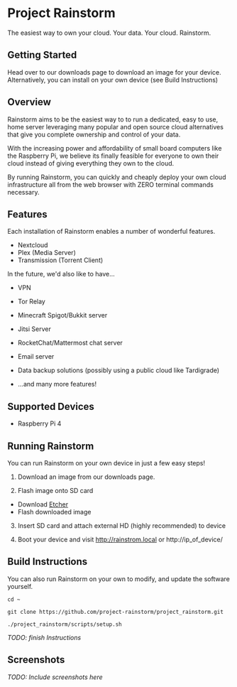 # Project Rainstorm

The easiest way to own your cloud. Your data. Your cloud. Rainstorm.

## Getting Started

Head over to our downloads page to download an image for your device.
Alternatively, you can install on your own device (see Build Instructions)

## Overview

Rainstorm aims to be the easiest way to to run a dedicated, easy to use,
home server leveraging many popular and open source cloud alternatives that give you complete ownership and control of your data.

With the increasing power and affordability of small board computers like the Raspberry Pi, we believe its finally feasible for everyone to own their cloud instead of giving everything they own to the cloud.

By running Rainstorm, you can quickly and cheaply deploy your own cloud infrastructure all from the web browser with ZERO terminal commands necessary.

## Features

Each installation of Rainstorm enables a number of wonderful features.

- Nextcloud
- Plex (Media Server)
- Transmission (Torrent Client)

In the future, we'd also like to have...

- VPN
- Tor Relay
- Minecraft Spigot/Bukkit server
- Jitsi Server
- RocketChat/Mattermost chat server
- Email server
- Data backup solutions (possibly using a public cloud like Tardigrade)

- ...and many more features!

## Supported Devices

- Raspberry Pi 4

## Running Rainstorm

You can run Rainstorm on your own device in just a few easy steps!

1. Download an image from our downloads page.

2. Flash image onto SD card

- Download [Etcher](https://www.balena.io/etcher/)
- Flash downloaded image

3. Insert SD card and attach external HD (highly recommended) to device

4. Boot your device and visit http://rainstrom.local or http://ip_of_device/

## Build Instructions

You can also run Rainstorm on your own to modify, and update the software yourself.

`cd ~`

`git clone https://github.com/project-rainstorm/project_rainstorm.git`

`./project_rainstorm/scripts/setup.sh`

_TODO: finish Instructions_

## Screenshots

_TODO: Include screenshots here_
